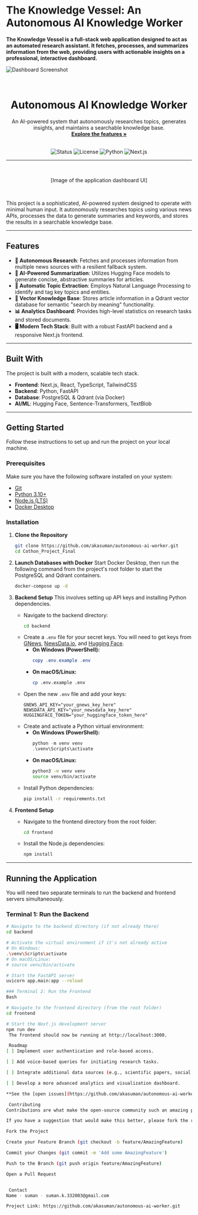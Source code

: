 # The Knowledge Vessel: An Autonomous AI Knowledge Worker

**The Knowledge Vessel is a full-stack web application designed to act as an automated research assistant. It fetches, processes, and summarizes information from the web, providing users with actionable insights on a professional, interactive dashboard.**

![Dashboard Screenshot](https://ibb.co/ZRbjb2hf) 
<div align="center">
  <br />
  <h1 align="center">Autonomous AI Knowledge Worker</h1>
  <p align="center">
    An AI-powered system that autonomously researches topics, generates insights, and maintains a searchable knowledge base.
    <br />
    <a href="#-features"><strong>Explore the features »</strong></a>
    <br />
    <br />
  </p>
</div>

<div align="center">
  <img src="https://img.shields.io/badge/status-active-success?style=for-the-badge" alt="Status">
  <img src="https://img.shields.io/badge/license-MIT-blue?style=for-the-badge" alt="License">
  <img src="https://img.shields.io/badge/Python-3776AB?style=for-the-badge&logo=python&logoColor=white" alt="Python">
  <img src="https://img.shields.io/badge/Next.js-000000?style=for-the-badge&logo=nextdotjs&logoColor=white" alt="Next.js">
</div>

---

<br/>

<div align="center">
  

[Image of the application dashboard UI]

</div>

<br/>

This project is a sophisticated, AI-powered system designed to operate with minimal human input. It autonomously researches topics using various news APIs, processes the data to generate summaries and keywords, and stores the results in a searchable knowledge base.

---

##  Features

-   **🤖 Autonomous Research**: Fetches and processes information from multiple news sources with a resilient fallback system.
-   **📝 AI-Powered Summarization**: Utilizes Hugging Face models to generate concise, abstractive summaries for articles.
-   **🔑 Automatic Topic Extraction**: Employs Natural Language Processing to identify and tag key topics and entities.
-   **🧠 Vector Knowledge Base**: Stores article information in a Qdrant vector database for semantic "search by meaning" functionality.
-   **📊 Analytics Dashboard**: Provides high-level statistics on research tasks and stored documents.
-   **🖥️ Modern Tech Stack**: Built with a robust FastAPI backend and a responsive Next.js frontend.

---

##  Built With

The project is built with a modern, scalable tech stack.

-   **Frontend**: Next.js, React, TypeScript, TailwindCSS
-   **Backend**: Python, FastAPI
-   **Database**: PostgreSQL & Qdrant (via Docker)
-   **AI/ML**: Hugging Face, Sentence-Transformers, TextBlob

---

##  Getting Started

Follow these instructions to set up and run the project on your local machine.

### Prerequisites

Make sure you have the following software installed on your system:
* [Git](https://git-scm.com/)
* [Python 3.10+](https://www.python.org/)
* [Node.js (LTS)](https://nodejs.org/)
* [Docker Desktop](https://www.docker.com/products/docker-desktop/)

### Installation

1.  **Clone the Repository**
    ```sh
    git clone https://github.com/akasuman/autonomous-ai-worker.git
    cd Cothon_Project_Final
    ```

2.  **Launch Databases with Docker**
    Start Docker Desktop, then run the following command from the project's root folder to start the PostgreSQL and Qdrant containers.
    ```sh
    docker-compose up -d
    ```

3.  **Backend Setup**
    This involves setting up API keys and installing Python dependencies.

    * Navigate to the backend directory:
        ```sh
        cd backend
        ```
    * Create a `.env` file for your secret keys. You will need to get keys from [GNews](https://gnews.io/), [NewsData.io](https://newsdata.io/), and [Hugging Face](https://huggingface.co/).
        * **On Windows (PowerShell):**
            ```powershell
            copy .env.example .env
            ```
        * **On macOS/Linux:**
            ```sh
            cp .env.example .env
            ```
    * Open the new `.env` file and add your keys:
        ```env
        GNEWS_API_KEY="your_gnews_key_here"
        NEWSDATA_API_KEY="your_newsdata_key_here"
        HUGGINGFACE_TOKEN="your_huggingface_token_here"
        ```
    * Create and activate a Python virtual environment:
        * **On Windows (PowerShell):**
            ```powershell
            python -m venv venv
            .\venv\Scripts\activate
            ```
        * **On macOS/Linux:**
            ```sh
            python3 -m venv venv
            source venv/bin/activate
            ```
    * Install Python dependencies:
        ```sh
        pip install -r requirements.txt
        ```

4.  **Frontend Setup**
    * Navigate to the frontend directory from the root folder:
        ```sh
        cd frontend
        ```
    * Install the Node.js dependencies:
        ```sh
        npm install
        ```

---

##  Running the Application

You will need two separate terminals to run the backend and frontend servers simultaneously.

### Terminal 1: Run the Backend

```sh
# Navigate to the backend directory (if not already there)
cd backend

# Activate the virtual environment if it's not already active
# On Windows:
.\venv\Scripts\activate
# On macOS/Linux:
# source venv/bin/activate

# Start the FastAPI server
uvicorn app.main:app --reload

### Terminal 2: Run the Frontend
Bash

# Navigate to the frontend directory (from the root folder)
cd frontend

# Start the Next.js development server
npm run dev
 The frontend should now be running at http://localhost:3000.

 Roadmap
[ ] Implement user authentication and role-based access.

[ ] Add voice-based queries for initiating research tasks.

[ ] Integrate additional data sources (e.g., scientific papers, social media).

[ ] Develop a more advanced analytics and visualization dashboard.

**See the [open issues](https://github.com/akasuman/autonomous-ai-worker/issues) for a full list of proposed features (and known issues).**

 Contributing
Contributions are what make the open-source community such an amazing place to learn, inspire, and create. Any contributions you make are greatly appreciated.

If you have a suggestion that would make this better, please fork the repo and create a pull request. You can also simply open an issue with the tag "enhancement".

Fork the Project

Create your Feature Branch (git checkout -b feature/AmazingFeature)

Commit your Changes (git commit -m 'Add some AmazingFeature')

Push to the Branch (git push origin feature/AmazingFeature)

Open a Pull Request


 Contact
Name - suman - suman.k.332003@gmail.com

Project Link: https://github.com/akasuman/autonomous-ai-worker.git
